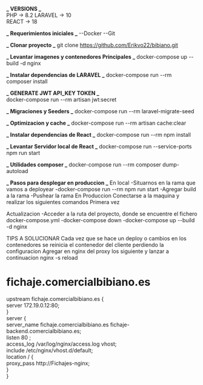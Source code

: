 **_ VERSIONS _**  
PHP -> 8.2
LARAVEL -> 10  
REACT -> 18

**_ Requerimientos iniciales _**
--Docker
--Git

**_ Clonar proyecto _**
git clone https://github.com/Erikvo22/bibiano.git

**_ Levantar imagenes y contenedores Principales _**
docker-compose up --build -d nginx

**_ Instalar dependencias de LARAVEL _**
docker-compose run --rm composer install

**_ GENERATE JWT API_KEY TOKEN _**  
docker-compose run --rm artisan jwt:secret

**_ Migraciones y Seeders _**
docker-compose run --rm laravel-migrate-seed

**_ Optimizacion y cache _**
docker-compose run --rm artisan cache:clear

**_ Instalar dependencias de React _**
docker-compose run --rm npm install

**_ Levantar Servidor local de React _**
docker-compose run --service-ports npm run start

**_ Utilidades composer _**
docker-compose run --rm composer dump-autoload

**_ Pasos para desplegar en produccion _**
En local
-Situarnos en la rama que vamos a deployear
-docker-compose run --rm npm run start
-Agregar build a la rama
-Pushear la rama
En Produccion
Conectarse a la maquina y realizar los siguientes comandos
Primera vez

Actualizacion
-Acceder a la ruta del proyecto, donde se encuentre el fichero docker-compose.yml
-docker-compose down
-docker-compose up --build -d nginx

TIPS A SOLUCIONAR
Cada vez que se hace un deploy o cambios en los contenedores se reinicia el contenedor del cliente perdiendo la configuracion
Agregar en nginx del proxy los siguiente y lanzar a continuacion nginx -s reload

# fichaje.comercialbibiano.es

upstream fichaje.comercialbibiano.es {  
 server 172.19.0.12:80;  
}  
server {  
 server_name fichaje.comercialbibiano.es fichaje-backend.comercialbibiano.es;  
 listen 80 ;  
 access_log /var/log/nginx/access.log vhost;  
 include /etc/nginx/vhost.d/default;  
 location / {  
 proxy_pass http://Fichajes-nginx;  
 }  
}
